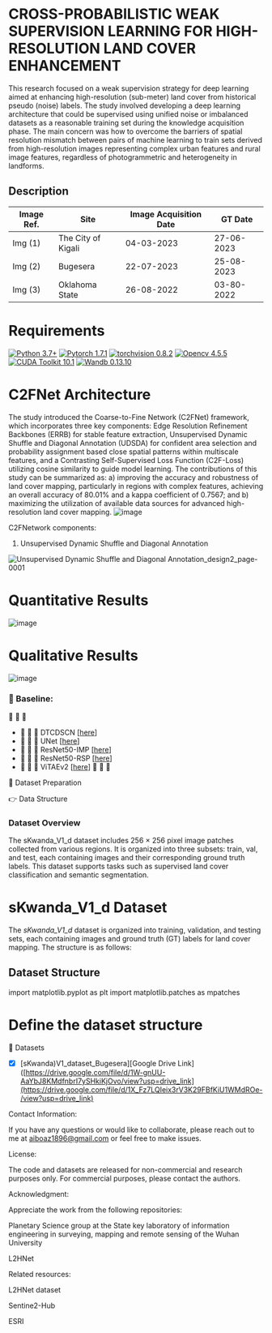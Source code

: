  # CROSS-PROBABILISTIC WEAK SUPERVISION LEARNING FOR HIGH-RESOLUTION LAND COVER ENHANCEMENT 
This research focused on a weak supervision strategy for deep learning aimed at enhancing high-resolution (sub-meter) land cover from historical pseudo (noise) labels. The study involved developing a deep learning architecture that could be supervised
using unified noise or imbalanced datasets as a reasonable training set during the knowledge acquisition phase. The main concern was how to overcome the barriers of spatial resolution mismatch between pairs of
machine learning to train sets derived from high-resolution images representing complex urban features and rural image features, regardless of photogrammetric and heterogeneity in landforms.

## Description


| Image Ref. |      Site     | Image Acquisition Date  |   GT Date   |
| ---------- | ------------- | ----------- | ------------ | 
|   Img (1)  |   The City of Kigali  |  04-03-2023 |  27-06-2023 |
|   Img (2)  |      Bugesera        |  22-07-2023  |  25-08-2023  |  
|   Img (3)  |   Oklahoma State    |  26-08-2022  |  03-80-2022  |  


# Requirements 


[![Python 3.7+](https://img.shields.io/badge/Python-3.7+-blue.svg)](https://www.python.org/downloads/release/python-376/) 
[![Pytorch 1.7.1](https://img.shields.io/badge/Pytorch-1.7.1-blue.svg)](https://pytorch.org/get-started/previous-versions/)
[![torchvision 0.8.2](https://img.shields.io/badge/torchvision-0.8.2-blue.svg)](https://pypi.org/project/torchvision/0.8.2/)
[![Opencv 4.5.5](https://img.shields.io/badge/Opencv-4.5.5-blue.svg)](https://opencv.org/opencv-4-5-5/)
[![CUDA Toolkit 10.1](https://img.shields.io/badge/CUDA-10.1-blue.svg)](https://developer.nvidia.com/cuda-10.1-download-archive-base)
[![Wandb 0.13.10](https://img.shields.io/badge/Wandb-0.13.10-blue.svg)](https://pypi.org/project/wandb/)


# C2FNet Architecture

The study introduced the Coarse-to-Fine Network (C2FNet) framework, which incorporates three key components: Edge Resolution Refinement Backbones (ERRB) for stable feature extraction, Unsupervised Dynamic Shuffle and Diagonal Annotation (UDSDA) for confident area selection and probability assignment based close spatial patterns within multiscale features, and a Contrasting Self-Supervised Loss Function (C2F-Loss) utilizing cosine similarity to guide model learning. The contributions of this study can be summarized as: a) improving the accuracy and robustness of land cover mapping, particularly in regions with complex features, achieving an overall accuracy of 80.01% and a kappa coefficient of 0.7567; and b) maximizing the utilization of available data sources for advanced high-resolution land cover mapping. 
![image](https://github.com/user-attachments/assets/3e163c08-adcd-47ed-9384-504fdadf38f7)

C2FNetwork components:
1. Unsupervised Dynamic Shuffle and Diagonal Annotation
   
![Unsupervised Dynamic Shuffle and Diagonal Annotation_design2_page-0001](https://github.com/user-attachments/assets/d5fcada2-69cc-4545-8aa4-332b9c762795)


# Quantitative Results

![image](https://github.com/user-attachments/assets/64e7d529-28c5-49df-9639-8c562fcab3f2)

# Qualitative Results
![image](https://github.com/user-attachments/assets/8b8f1148-e7b7-46ad-bf9b-31f2b3340ebd)

### 🔭 Baseline:

📖 📖 📖 
- :open_book:	:open_book:	 :open_book: DTCDSCN [[here](https://www.sciencedirect.com/science/article/abs/pii/S0924271622002180)]
- :open_book:	:open_book:	 :open_book: UNet [[here](https://www.int-arch-photogramm-remote-sens-spatial-inf-sci.net/XLIV-4-W3-2020/215/2020/)]
- :open_book:	:open_book:	 :open_book: ResNet50-IMP [[here](https://openaccess.thecvf.com/content_cvpr_2016/papers/He_Deep_Residual_Learning_CVPR_2016_paper.pdf)]
- :open_book:	:open_book:	 :open_book: ResNet50-RSP [[here](https://ieeexplore.ieee.org/abstract/document/9782149)]
- :open_book:	:open_book:	 :open_book: ViTAEv2 [[here](https://arxiv.org/pdf/2202.10108.pdf)]
📖 📖 📖


💬 Dataset Preparation


👉 Data Structure
### Dataset Overview
The sKwanda_V1_d dataset includes 256 × 256 pixel image patches collected from various regions. It is organized into three subsets: train, val, and test, each containing images and their corresponding ground truth labels. This dataset supports tasks such as supervised land cover classification and semantic segmentation.
# sKwanda_V1_d Dataset

The *sKwanda_V1_d* dataset is organized into training, validation, and testing sets, each containing images and ground truth (GT) labels for land cover mapping. The structure is as follows:

## Dataset Structure
import matplotlib.pyplot as plt
import matplotlib.patches as mpatches


# Define the dataset structure
🚚 Datasets


- [x] [sKwanda)V1_dataset_Bugesera][Google Drive Link]([https://drive.google.com/file/d/1W-gnUU-AaYbJ8KMdfnbrI7ySHkiKjOvo/view?usp=drive_link](https://drive.google.com/file/d/1X_Fz7LQIeix3rV3K29FBfKiU1WMdROe-/view?usp=drive_link)


Contact Information:


If you have any questions or would like to collaborate, please reach out to me at aiboaz1896@gmail.com or feel free to make issues.

License: 


The code and datasets are released for non-commercial and research purposes only. For commercial purposes, please contact the authors.

Acknowledgment:


Appreciate the work from the following repositories:


Planetary Science group at the State key laboratory of information engineering in surveying, mapping and remote sensing of the Wuhan University 

L2HNet

Related resources:


L2HNet dataset


Sentine2-Hub


ESRI 
